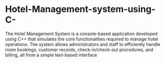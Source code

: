 # Hotel-Management-system-using-C-
The Hotel Management System is a console-based application developed using C++ that simulates the core functionalities required to manage hotel operations. The system allows administrators and staff to efficiently handle room bookings, customer records, check-in/check-out procedures, and billing, all from a simple text-based interface
